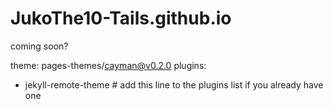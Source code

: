 # JukoThe10-Tails.github.io
coming soon?

theme: pages-themes/cayman@v0.2.0
plugins:
- jekyll-remote-theme # add this line to the plugins list if you already have one
